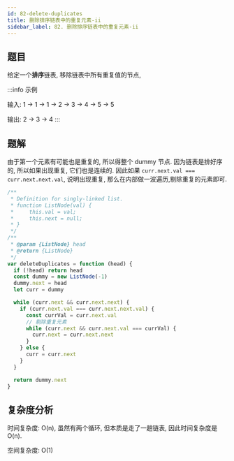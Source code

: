 ```yaml
---
id: 82-delete-duplicates
title: 删除排序链表中的重复元素-ii
sidebar_label: 82. 删除排序链表中的重复元素-ii
---
```


## 题目

给定一个**排序**链表, 移除链表中所有重复值的节点,

:::info 示例

输入: 1 -> 1 -> 1 -> 2 -> 3 -> 4 -> 5 -> 5

输出: 2 -> 3 -> 4
:::

## 题解

由于第一个元素有可能也是重复的, 所以得整个 dummy 节点. 因为链表是排好序的, 所以如果出现重复, 它们也是连续的. 因此如果 `curr.next.val === curr.next.next.val`, 说明出现重复, 那么在内部做一波遍历,剔除重复的元素即可.

```ts
/**
 * Definition for singly-linked list.
 * function ListNode(val) {
 *     this.val = val;
 *     this.next = null;
 * }
 */
/**
 * @param {ListNode} head
 * @return {ListNode}
 */
var deleteDuplicates = function (head) {
  if (!head) return head
  const dummy = new ListNode(-1)
  dummy.next = head
  let curr = dummy

  while (curr.next && curr.next.next) {
    if (curr.next.val === curr.next.next.val) {
      const currVal = curr.next.val
      // 剔除重复元素
      while (curr.next && curr.next.val === currVal) {
        curr.next = curr.next.next
      }
    } else {
      curr = curr.next
    }
  }

  return dummy.next
}
```

## 复杂度分析

时间复杂度: O(n), 虽然有两个循环, 但本质是走了一趟链表, 因此时间复杂度是 O(n).

空间复杂度: O(1)
